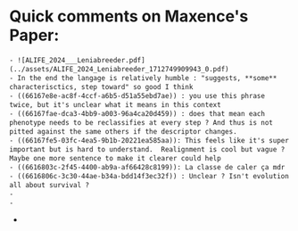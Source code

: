 # Quick comments on Maxence's Paper:
	- ![ALIFE_2024___Leniabreeder.pdf](../assets/ALIFE_2024_Leniabreeder_1712749909943_0.pdf)
	- In the end the langage is relatively humble : "suggests, **some** characterisctics, step toward" so good I think
	- ((66167e8e-ac8f-4ccf-a6b5-d51a55ebd7ae)) : you use this phrase twice, but it's unclear what it means in this context
	- ((66167fae-dca3-4bb9-a003-96a4ca20d459)) : does that mean each phenotype needs to be reclassifies at every step ? And thus is not pitted against the same others if the descriptor changes.
	- ((66167fe5-03fc-4ea5-9b1b-20221ea585aa)): This feels like it's super important but is hard to understand.  Realignment is cool but vague ? Maybe one more sentence to make it clearer could help
	- ((6616803c-2f45-4400-ab9a-af66428c8199)): La classe de caler ça mdr
	- ((6616806c-3c30-44ae-b34a-bdd14f3ec32f)) : Unclear ? Isn't evolution all about survival ?
	-
	-
-